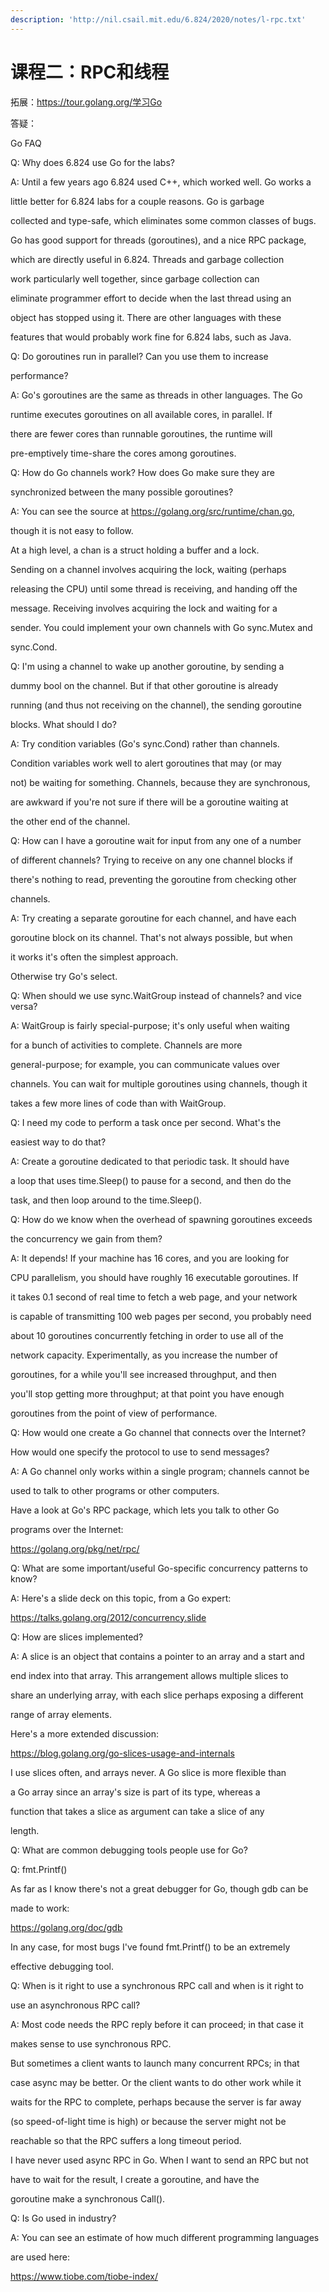 ```yaml
---
description: 'http://nil.csail.mit.edu/6.824/2020/notes/l-rpc.txt'
---
```


# 课程二：RPC和线程

拓展：https://tour.golang.org/学习Go

答疑：

Go FAQ



Q: Why does 6.824 use Go for the labs?



A: Until a few years ago 6.824 used C++, which worked well. Go works a

little better for 6.824 labs for a couple reasons. Go is garbage

collected and type-safe, which eliminates some common classes of bugs.

Go has good support for threads \(goroutines\), and a nice RPC package,

which are directly useful in 6.824. Threads and garbage collection

work particularly well together, since garbage collection can

eliminate programmer effort to decide when the last thread using an

object has stopped using it. There are other languages with these

features that would probably work fine for 6.824 labs, such as Java.



Q: Do goroutines run in parallel? Can you use them to increase

performance?



A: Go's goroutines are the same as threads in other languages. The Go

runtime executes goroutines on all available cores, in parallel. If

there are fewer cores than runnable goroutines, the runtime will

pre-emptively time-share the cores among goroutines.



Q: How do Go channels work? How does Go make sure they are

synchronized between the many possible goroutines?



A: You can see the source at https://golang.org/src/runtime/chan.go,

though it is not easy to follow.



At a high level, a chan is a struct holding a buffer and a lock.

Sending on a channel involves acquiring the lock, waiting \(perhaps

releasing the CPU\) until some thread is receiving, and handing off the

message. Receiving involves acquiring the lock and waiting for a

sender. You could implement your own channels with Go sync.Mutex and

sync.Cond.



Q: I'm using a channel to wake up another goroutine, by sending a

dummy bool on the channel. But if that other goroutine is already

running \(and thus not receiving on the channel\), the sending goroutine

blocks. What should I do?



A: Try condition variables \(Go's sync.Cond\) rather than channels.

Condition variables work well to alert goroutines that may \(or may

not\) be waiting for something. Channels, because they are synchronous,

are awkward if you're not sure if there will be a goroutine waiting at

the other end of the channel.



Q: How can I have a goroutine wait for input from any one of a number

of different channels? Trying to receive on any one channel blocks if

there's nothing to read, preventing the goroutine from checking other

channels.



A: Try creating a separate goroutine for each channel, and have each

goroutine block on its channel. That's not always possible, but when

it works it's often the simplest approach.



Otherwise try Go's select.



Q: When should we use sync.WaitGroup instead of channels? and vice versa?



A: WaitGroup is fairly special-purpose; it's only useful when waiting

for a bunch of activities to complete. Channels are more

general-purpose; for example, you can communicate values over

channels. You can wait for multiple goroutines using channels, though it

takes a few more lines of code than with WaitGroup.



Q: I need my code to perform a task once per second. What's the

easiest way to do that?



A: Create a goroutine dedicated to that periodic task. It should have

a loop that uses time.Sleep\(\) to pause for a second, and then do the

task, and then loop around to the time.Sleep\(\).



Q: How do we know when the overhead of spawning goroutines exceeds

the concurrency we gain from them?



A: It depends! If your machine has 16 cores, and you are looking for

CPU parallelism, you should have roughly 16 executable goroutines. If

it takes 0.1 second of real time to fetch a web page, and your network

is capable of transmitting 100 web pages per second, you probably need

about 10 goroutines concurrently fetching in order to use all of the

network capacity. Experimentally, as you increase the number of

goroutines, for a while you'll see increased throughput, and then

you'll stop getting more throughput; at that point you have enough

goroutines from the point of view of performance.



Q: How would one create a Go channel that connects over the Internet?

How would one specify the protocol to use to send messages?



A: A Go channel only works within a single program; channels cannot be

used to talk to other programs or other computers.



Have a look at Go's RPC package, which lets you talk to other Go

programs over the Internet:



  https://golang.org/pkg/net/rpc/



Q: What are some important/useful Go-specific concurrency patterns to know?



A: Here's a slide deck on this topic, from a Go expert:



https://talks.golang.org/2012/concurrency.slide



Q: How are slices implemented?



A: A slice is an object that contains a pointer to an array and a start and

end index into that array. This arrangement allows multiple slices to

share an underlying array, with each slice perhaps exposing a different

range of array elements.



Here's a more extended discussion:



  https://blog.golang.org/go-slices-usage-and-internals



I use slices often, and arrays never. A Go slice is more flexible than

a Go array since an array's size is part of its type, whereas a

function that takes a slice as argument can take a slice of any

length.



Q: What are common debugging tools people use for Go?



Q: fmt.Printf\(\)



As far as I know there's not a great debugger for Go, though gdb can be

made to work:



https://golang.org/doc/gdb



In any case, for most bugs I've found fmt.Printf\(\) to be an extremely

effective debugging tool.



Q: When is it right to use a synchronous RPC call and when is it right to

use an asynchronous RPC call?



A: Most code needs the RPC reply before it can proceed; in that case it

makes sense to use synchronous RPC.



But sometimes a client wants to launch many concurrent RPCs; in that

case async may be better. Or the client wants to do other work while it

waits for the RPC to complete, perhaps because the server is far away

\(so speed-of-light time is high\) or because the server might not be

reachable so that the RPC suffers a long timeout period.



I have never used async RPC in Go. When I want to send an RPC but not

have to wait for the result, I create a goroutine, and have the

goroutine make a synchronous Call\(\).



Q: Is Go used in industry?



A: You can see an estimate of how much different programming languages

are used here:



https://www.tiobe.com/tiobe-index/



